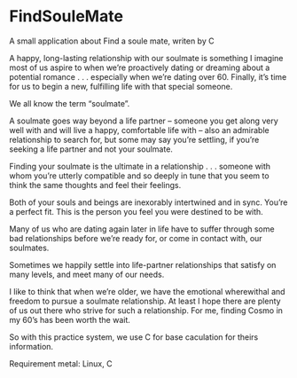 # FindSouleMate
A small application about Find a soule mate, writen by C

A happy, long-lasting relationship with our soulmate is something I imagine most of us aspire to when we’re proactively dating or dreaming about a potential romance . . . especially when we’re dating over 60. Finally, it’s time for us to begin a new, fulfilling life with that special someone.

We all know the term “soulmate”.

A soulmate goes way beyond a life partner – someone you get along very well with and will live a happy, comfortable life with – also an admirable relationship to search for, but some may say you’re settling, if you’re seeking a life partner and not your soulmate.

Finding your soulmate is the ultimate in a relationship . . . someone with whom you’re utterly compatible and so deeply in tune that you seem to think the same thoughts and feel their feelings.

Both of your souls and beings are inexorably intertwined and in sync. You’re a perfect fit. This is the person you feel you were destined to be with.

Many of us who are dating again later in life have to suffer through some bad relationships before we’re ready for, or come in contact with, our soulmates.

Sometimes we happily settle into life-partner relationships that satisfy on many levels, and meet many of our needs.

I like to think that when we’re older, we have the emotional wherewithal and freedom to pursue a soulmate relationship. At least I hope there are plenty of us out there who strive for such a relationship. For me, finding Cosmo in my 60’s has been worth the wait.

So with this practice system, we use C for base caculation for theirs information.


Requirement metal: Linux, C
